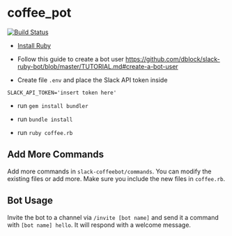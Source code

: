# coffee_pot 
[![Build Status](https://travis-ci.org/gscho/coffee_pot.png)](https://travis-ci.org/gscho/coffee_pot)

* [Install Ruby](http://lmgtfy.com/?q=how+to+install+ruby)

* Follow this guide to create a bot user https://github.com/dblock/slack-ruby-bot/blob/master/TUTORIAL.md#create-a-bot-user

* Create file `.env` and place the Slack API token inside 

```
SLACK_API_TOKEN='insert token here'
```

* run `gem install bundler`

* run `bundle install`

* run `ruby coffee.rb`

## Add More Commands

Add more commands in `slack-coffeebot/commands`. You can modify the existing files or add more. Make sure you include the new files in `coffee.rb`.

## Bot Usage

Invite the bot to a channel via `/invite [bot name]` and send it a command with `[bot name] hello`. It will respond with a welcome message.